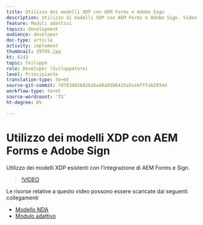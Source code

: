 ```yaml
---
title: Utilizzo dei modelli XDP con AEM Forms e Adobe Sign
description: Utilizzo di modelli XDP con AEM Forms e Adobe Sign. Video che illustra come sfruttare i modelli XDP esistenti con l’integrazione AEM Forms e Sign.
feature: Moduli adattivi
topics: development
audience: developer
doc-type: article
activity: implement
thumbnail: 39705.jpg
kt: 6143
topic: Sviluppo
role: Developer (Sviluppatore)
level: Principiante
translation-type: tm+mt
source-git-commit: 7d7034026826a5a46a91b6425a5cebfffab2934d
workflow-type: tm+mt
source-wordcount: '72'
ht-degree: 8%

---
```


# Utilizzo dei modelli XDP con AEM Forms e Adobe Sign

Utilizzo dei modelli XDP esistenti con l’integrazione di AEM Forms e Sign.

>[!VIDEO](https://video.tv.adobe.com/v/39705/?quality=9&learn=on)

Le risorse relative a questo video possono essere scaricate dai seguenti collegamenti

* [Modello NDA](assets/nda-agreement-xdp-template.zip)
* [Modulo adattivo](assets/nda-agreement-af-with-xdp-template.zip)
